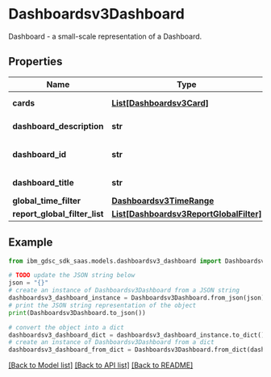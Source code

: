 # Dashboardsv3Dashboard

Dashboard - a small-scale representation of a Dashboard.

## Properties

Name | Type | Description | Notes
------------ | ------------- | ------------- | -------------
**cards** | [**List[Dashboardsv3Card]**](Dashboardsv3Card.md) | Dashboard cards. | [optional] 
**dashboard_description** | **str** | Dashboard description. | [optional] 
**dashboard_id** | **str** | Unique Dashboard ID. | [optional] 
**dashboard_title** | **str** | Dashboard title. | [optional] 
**global_time_filter** | [**Dashboardsv3TimeRange**](Dashboardsv3TimeRange.md) |  | [optional] 
**report_global_filter_list** | [**List[Dashboardsv3ReportGlobalFilter]**](Dashboardsv3ReportGlobalFilter.md) |  | [optional] 

## Example

```python
from ibm_gdsc_sdk_saas.models.dashboardsv3_dashboard import Dashboardsv3Dashboard

# TODO update the JSON string below
json = "{}"
# create an instance of Dashboardsv3Dashboard from a JSON string
dashboardsv3_dashboard_instance = Dashboardsv3Dashboard.from_json(json)
# print the JSON string representation of the object
print(Dashboardsv3Dashboard.to_json())

# convert the object into a dict
dashboardsv3_dashboard_dict = dashboardsv3_dashboard_instance.to_dict()
# create an instance of Dashboardsv3Dashboard from a dict
dashboardsv3_dashboard_from_dict = Dashboardsv3Dashboard.from_dict(dashboardsv3_dashboard_dict)
```
[[Back to Model list]](../README.md#documentation-for-models) [[Back to API list]](../README.md#documentation-for-api-endpoints) [[Back to README]](../README.md)


